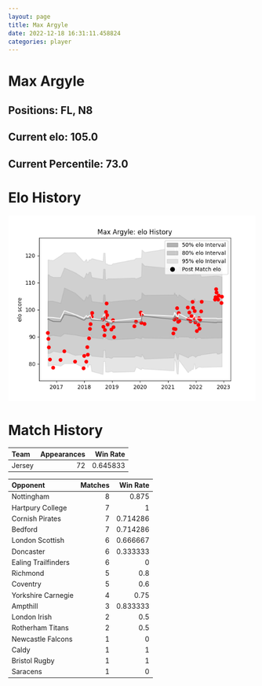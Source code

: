 ```yaml
---  
layout: page  
title: Max Argyle  
date: 2022-12-18 16:31:11.458824  
categories: player  
---
```

# Max Argyle

## Positions: FL, N8

## Current elo: 105.0

## Current Percentile: 73.0

# Elo History


![elo history](history_MaxArgyle.png)
# Match History


| Team   |   Appearances |   Win Rate |
|:-------|--------------:|-----------:|
| Jersey |            72 |   0.645833 |

| Opponent            |   Matches |   Win Rate |
|:--------------------|----------:|-----------:|
| Nottingham          |         8 |   0.875    |
| Hartpury College    |         7 |   1        |
| Cornish Pirates     |         7 |   0.714286 |
| Bedford             |         7 |   0.714286 |
| London Scottish     |         6 |   0.666667 |
| Doncaster           |         6 |   0.333333 |
| Ealing Trailfinders |         6 |   0        |
| Richmond            |         5 |   0.8      |
| Coventry            |         5 |   0.6      |
| Yorkshire Carnegie  |         4 |   0.75     |
| Ampthill            |         3 |   0.833333 |
| London Irish        |         2 |   0.5      |
| Rotherham Titans    |         2 |   0.5      |
| Newcastle Falcons   |         1 |   0        |
| Caldy               |         1 |   1        |
| Bristol Rugby       |         1 |   1        |
| Saracens            |         1 |   0        |